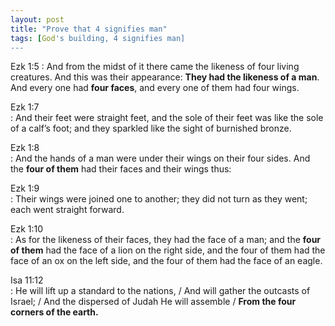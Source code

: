 ```yaml
---
layout: post
title: "Prove that 4 signifies man"
tags: [God's building, 4 signifies man]
---
```


Ezk 1:5
: And from the midst of it there came the likeness of four living creatures. And this was their appearance: **They had the likeness of a man**.
And every one had **four faces**, and every one of them had four wings.

Ezk 1:7   
: And their feet were straight feet, and the sole of their feet was like the sole of a calf’s foot; and they sparkled like the sight of burnished bronze.

Ezk 1:8   
: And the hands of a man were under their wings on their four sides. And the **four of them** had their faces and their wings thus:

Ezk 1:9   
: Their wings were joined one to another; they did not turn as they went; each went straight forward.

Ezk 1:10   
: As for the likeness of their faces, they had the face of a man; and the **four of them** had the face of a lion on the right side, and the four of them had the face of an ox on the left side, and the four of them had the face of an eagle.

Isa 11:12  
: He will lift up a standard to the nations, / And will gather the outcasts of Israel; / And the dispersed of Judah He will assemble / **From the four corners of the earth.**
